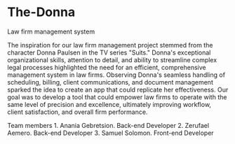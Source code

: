 # The-Donna
Law firm management system

The inspiration for our law firm management project stemmed from the character Donna Paulsen in the TV series "Suits." Donna's exceptional organizational skills, attention to detail, and ability to streamline complex legal processes highlighted the need for an efficient, comprehensive management system in law firms. Observing Donna's seamless handling of scheduling, billing, client communications, and document management sparked the idea to create an app that could replicate her effectiveness. Our goal was to develop a tool that could empower law firms to operate with the same level of precision and excellence, ultimately improving workflow, client satisfaction, and overall firm performance.

Team members 
		1. Anania Gebretsion. Back-end Developer
		2. Zerufael Aemero. Back-end Developer
		3. Samuel Solomon. Front-end Developer
